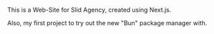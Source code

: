 This is a Web-Site for Slid Agency, created using Next.js.

Also, my first project to try out the new "Bun" package manager with.
